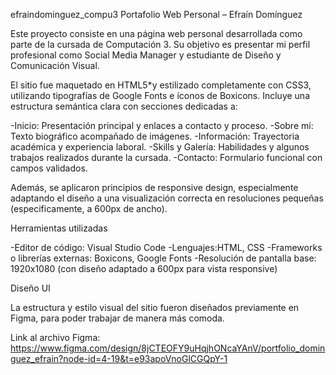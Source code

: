 efraindominguez_compu3
Portafolio Web Personal – Efraín Domínguez

Este proyecto consiste en una página web personal desarrollada como parte de la cursada de Computación 3. Su objetivo es presentar mi perfil profesional como Social Media Manager y estudiante de Diseño y Comunicación Visual.

El sitio fue maquetado en HTML5*y estilizado completamente con CSS3, utilizando tipografías de Google Fonts e íconos de Boxicons. Incluye una estructura semántica clara con secciones dedicadas a:

-Inicio: Presentación principal y enlaces a contacto y proceso.
-Sobre mí: Texto biográfico acompañado de imágenes.
-Información: Trayectoria académica y experiencia laboral.
-Skills y Galería: Habilidades y algunos trabajos realizados durante la cursada.
-Contacto: Formulario funcional con campos validados.

Además, se aplicaron principios de responsive design, especialmente adaptando el diseño a una visualización correcta en resoluciones pequeñas (especificamente, a 600px de ancho).

Herramientas utilizadas

-Editor de código: Visual Studio Code
-Lenguajes:HTML, CSS
-Frameworks o librerías externas: Boxicons, Google Fonts
-Resolución de pantalla base: 1920x1080 (con diseño adaptado a 600px para vista responsive)

Diseño UI

La estructura y estilo visual del sitio fueron diseñados previamente en Figma, para poder trabajar de manera más comoda.

Link al archivo Figma: https://www.figma.com/design/8jCTEOFY9uHqjhONcaYAnV/portfolio_dominguez_efrain?node-id=4-19&t=e93apoVnoGlCGQpY-1
